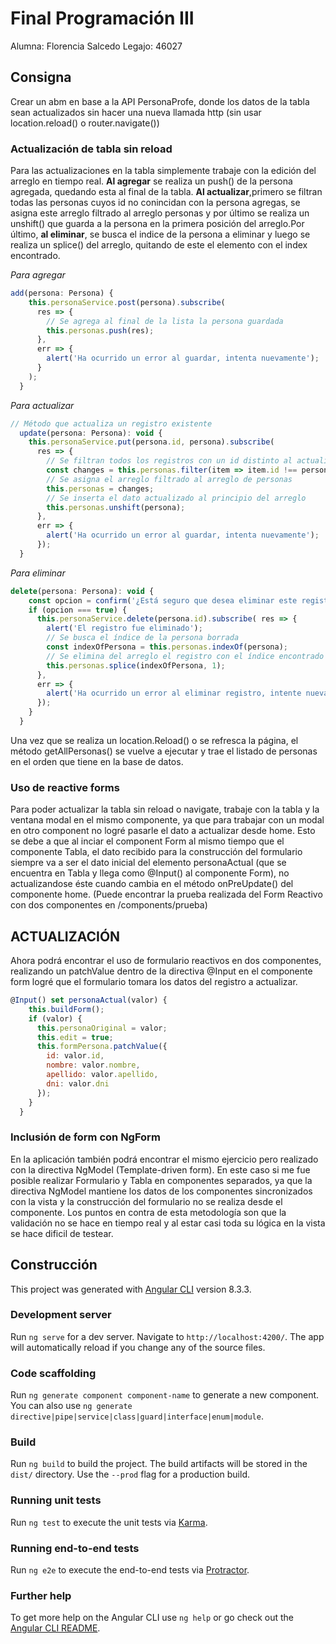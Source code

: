 # Final Programación III

Alumna: Florencia Salcedo
Legajo: 46027

## Consigna

Crear un abm en base a la API PersonaProfe, donde los datos de la tabla sean actualizados sin hacer una nueva llamada http (sin usar location.reload() o router.navigate())

### Actualización de tabla sin reload

Para las actualizaciones en la tabla simplemente trabaje con la edición del arreglo en tiempo real. **Al agregar** se realiza un push() de la persona agregada, quedando esta al final de la tabla. **Al actualizar**,primero se filtran todas las personas cuyos id no conincidan con la persona agregas, se asigna este arreglo filtrado al arreglo personas y por último se realiza un unshift() que guarda a la persona en la primera posición del arreglo.Por último, **al eliminar**, se busca el indice de la persona a eliminar y luego se realiza un splice() del arreglo, quitando de este el elemento con el index encontrado.

_Para agregar_
``` javascript
add(persona: Persona) {
    this.personaService.post(persona).subscribe(
      res => {
        // Se agrega al final de la lista la persona guardada
        this.personas.push(res);
      },
      err => {
        alert('Ha ocurrido un error al guardar, intenta nuevamente');
      }
    );
  }
```

_Para actualizar_
``` javascript
// Método que actualiza un registro existente
  update(persona: Persona): void {
    this.personaService.put(persona.id, persona).subscribe(
      res => {
        // Se filtran todos los registros con un id distinto al actualizado
        const changes = this.personas.filter(item => item.id !== persona.id);
        // Se asigna el arreglo filtrado al arreglo de personas
        this.personas = changes;
        // Se inserta el dato actualizado al principio del arreglo
        this.personas.unshift(persona);
      },
      err => {
        alert('Ha ocurrido un error al guardar, intenta nuevamente');
      });
  }
```
_Para eliminar_
``` javascript
delete(persona: Persona): void {
    const opcion = confirm('¿Está seguro que desea eliminar este registro?');
    if (opcion === true) {
      this.personaService.delete(persona.id).subscribe( res => {
        alert('El registro fue eliminado');
        // Se busca el índice de la persona borrada
        const indexOfPersona = this.personas.indexOf(persona);
        // Se elimina del arreglo el registro con el índice encontrado
        this.personas.splice(indexOfPersona, 1);
      },
      err => {
        alert('Ha ocurrido un error al eliminar registro, intente nuevamente');
      });
    }
  }
```

Una vez que se realiza un location.Reload() o se refresca la página, el método getAllPersonas() se vuelve a ejecutar y trae el listado de personas en el orden que tiene en la base de datos.

### Uso de reactive forms
Para poder actualizar la tabla sin reload o navigate, trabaje con la tabla y la ventana modal en el mismo componente, ya que para trabajar con un modal en otro component no logré pasarle el dato a actualizar desde home. Esto se debe a que al inciar el component Form al mismo tiempo que el componente Tabla, el dato recibido para la construcción del formulario siempre va a ser el dato inicial del elemento personaActual (que se encuentra en Tabla y llega como @Input() al componente Form), no actualizandose éste cuando cambia en el método onPreUpdate() del componente home. (Puede encontrar la prueba realizada del Form Reactivo con dos componentes en /components/prueba)

## ACTUALIZACIÓN
Ahora podrá encontrar el uso de formulario reactivos en dos componentes, realizando un patchValue dentro de la directiva @Input en el componente form logré que el formulario tomara los datos del registro a actualizar.
``` javascript
@Input() set personaActual(valor) {
    this.buildForm();
    if (valor) {
      this.personaOriginal = valor;
      this.edit = true;
      this.formPersona.patchValue({
        id: valor.id,
        nombre: valor.nombre,
        apellido: valor.apellido,
        dni: valor.dni
      });
    }
  }
```

### Inclusión de form con NgForm
En la aplicación también podrá encontrar el mismo ejercicio pero realizado con la directiva NgModel (Template-driven form). En este caso si me fue posible realizar Formulario y Tabla en componentes separados, ya que la directiva NgModel mantiene los datos de los componentes sincronizados con la vista y la construcción del formulario no se realiza desde el componente. Los puntos en contra de esta metodología son que la validación no se hace en tiempo real y al estar casi toda su lógica en la vista se hace dificil de testear.

## Construcción

This project was generated with [Angular CLI](https://github.com/angular/angular-cli) version 8.3.3.

### Development server

Run `ng serve` for a dev server. Navigate to `http://localhost:4200/`. The app will automatically reload if you change any of the source files.

### Code scaffolding

Run `ng generate component component-name` to generate a new component. You can also use `ng generate directive|pipe|service|class|guard|interface|enum|module`.

### Build

Run `ng build` to build the project. The build artifacts will be stored in the `dist/` directory. Use the `--prod` flag for a production build.

### Running unit tests

Run `ng test` to execute the unit tests via [Karma](https://karma-runner.github.io).

### Running end-to-end tests

Run `ng e2e` to execute the end-to-end tests via [Protractor](http://www.protractortest.org/).

### Further help

To get more help on the Angular CLI use `ng help` or go check out the [Angular CLI README](https://github.com/angular/angular-cli/blob/master/README.md).
